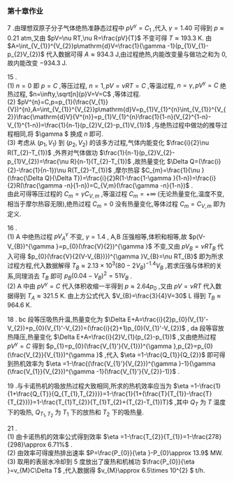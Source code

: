 ### 第十章作业

7 .由理想双原子分子气体绝热准静态过程中 $pV^{\gamma }=C_{1}$ ,代入 $\gamma =1.40$ 可得到 $p\approx 0.21$ atm,又由 $pV=\nu RT,\nu R=\frac{pV}{T}$ 不变可得 $T\approx 193.3$ K. 由 $A=\int_{V_{1}}^{V_{2}}p\mathrm{d}V=\frac{1}{\gamma -1}(p_{1}V_{1}-p_{2}V_{2})$ 代入数据可得 $A\approx 934.3$ J,由过程绝热,内能改变量与做功之和为 0,故内能改变 $-934.3$ J.
<br>

15 .
    \
    (1) $n=0$ 即 $p=C$ ,等压过程, $n=1,pV=\nu RT=C$ ,等温过程, $n=\gamma ,pV^{\gamma }=C$ 绝热过程, $n=\infty,\sqrt[n]{p}V=V=C$ ,等体过程.
    \
    (2) $pV^{n}=C,p=p_{1}(\frac{V_{1}}{V})^{n},A=\int_{V_{1}}^{V_{2}}p\mathrm{d}V=p_{1}V_{1}^{n}\int_{V_{1}}^{V_{2}}\frac{\mathrm{d}V}{V^{n}}=p_{1}V_{1}^{n}\frac{1}{1-n}(V_{2}^{1-n}-V_{1}^{1-n})=\frac{1}{n-1}(p_{2}V_{2}-p_{1}V_{1})$ ,与绝热过程中做功的推导过程相同,将 $\gamma $ 换成 $n$ 即可.
    \
    (3) 考虑从 $(p_{1},V_{1})$ 到 $(p_{2},V_{2})$ 的该多方过程,气体内能变化 $\frac{i}{2}\nu R(T_{2}-T_{1})$ ,外界对气体做功 $\frac{1}{n-1}(p_{2}V_{2}-p_{1}V_{2})=\frac{\nu R}{n-1}(T_{2}-T_{1})$ ,故热量变化 $\Delta Q=(\frac{i}{2}-\frac{1}{n-1})\nu R(T_{2}-T_{1})$ ,摩尔热容 $C_{m}=\frac{1}{\nu }(\frac{\Delta Q}{\Delta T})=\frac{i}{2}R(1-\frac{1-\gamma }{1-n})=\frac{i}{2}R(\frac{\gamma -n}{1-n})=C_{V,m}(\frac{\gamma -n}{1-n})$ .
    \
    由此可得等压过程的 $C_{m}=\gamma C_{V,m}$ ,等温过程 $C_{m}=+\infty$ (无论热量变化,温度不变,相当于摩尔热容无限),绝热过程 $C_{m}=0$ 没有热量变化,等体过程 $C_{m}=C_{V,m}$ 即为定义.
<br>

16 .
    \
    (1) A 中绝热过程 $pV_{A}^{\gamma }$ 不变, $\gamma =1.4$ , A,B 压强相等,体积和相等,故 $p(V-V_{B})^{\gamma }=p_{0}(\frac{V}{2})^{\gamma }$ 不变,又由 $pV_{B}=\nu RT_{B}$ 代入可得 $p_{0}(\frac{V}{2(V-V_{B})})^{\gamma }V_{B}=\nu RT_{B}$ 即为所求过程方程,代入数据解得 $T_{B}\approx 2.13\times 10^{3}(80-2V_{B})^{-1.4}V_{B}$ ,若求压强与体积的关系,同理消去 $T_{B}$ 即可 $p_{B}(0.04-V_{B})^{2}=51V_{B}$ .
    \
    (2) A 中由 $pV^{\gamma }=C$ 代入体积收缩一半得到 $p\approx 2.64p_{0}$ ,又由 $pV=\nu RT$ 代入数据得到 $T_{A}\approx 321.5$ K. 由上方公式代入 $V_{B}=\frac{3}{4}V=30$ L 得到 $T_{B}\approx 964.6$ K. 

18 . bc 段等压吸热升温,热量变化为 $\Delta E+A=\frac{i}{2}p_{0}(V_{1}'-V_{2})+p_{0}(V_{1}'-V_{2})=(\frac{i}{2}+1)p_{0}(V_{1}'-V_{2})$ , da 段等容放热降压,热量变化 $\Delta E+A=\frac{i}{2}V_{1}(p_{2}-p_{1})$ ,又由绝热过程 $pV^{\gamma }=C$ 得到 $p_{1}=p_{0}(\frac{V_{1}'}{V_{1}})^{\gamma },p_{2}=p_{0}(\frac{V_{2}}{V_{1}})^{\gamma }$ ,代入 $\eta =1-\frac{Q_{1}}{Q_{2}}$ 即可得到热机效率为 $\eta =1-\frac{(\frac{V_{1}'}{V_{2}})^{\gamma }-1}{\gamma (\frac{V_{1}}{V_{2}})^{\gamma -1}(\frac{V_{1}'}{V_{2}}-1)}$ .
<br>

19 .与卡诺热机的吸放热过程大致相同,所求的热机效率应当为 $\eta =1-\frac{1}{1+\frac{Q_{T}}{Q_{T_{1},T_{2}}}}=1-\frac{1}{1+(\frac{T}{T_{1}}-\frac{T}{T_{2}})}=1-\frac{T_{1}T_{2}}{T_{1}T_{2}+(T_{2}-T_{1})T}$ ,其中 $Q_{T}$ 为 $T$ 温度下的吸热, $Q_{T_{1},T_{2}}$ 为 $T_{1}$ 下的放热和 $T_{2}$ 下的吸热量.
<br>

21 .
    \
    (1) 由卡诺热机的效率公式得到效率 $\eta =1-\frac{T_{2}}{T_{1}}=1-\frac{278}{298}\approx 6.71%$ .
    \
    (2) 由效率可得废热排出速率 $P=\frac{P_{0}}{\eta }-P_{0}\approx 13.9$ MW.
    \
    (3) 取用的表层水冷却到 5 度放出了废热和机械功 $\frac{P_{0}}{\eta }=v_{M}C\Delta T$ ,代入数据得 $v_{M}\approx 6.5\times 10^{2} $ t/h.